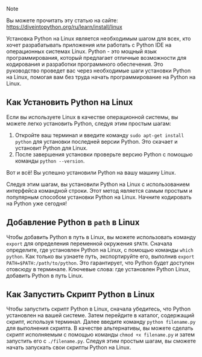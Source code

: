 > [!NOTE]
> Вы можете прочитать эту статью на сайте: https://diveintopython.org/ru/learn/install/linux

Установка Python на Linux является необходимым шагом для всех, кто хочет разрабатывать приложения или работать с Python IDE на операционных системах Linux. Python - это мощный язык программирования, который предлагает отличные возможности для кодирования и разработки программного обеспечения. Это руководство проведет вас через необходимые шаги установки Python на Linux, помогая вам без труда начать программирование на Python на Linux.  

## Как Установить Python на Linux  

Если вы используете Linux в качестве операционной системы, вы можете легко установить Python, следуя этим простым шагам:

1. Откройте ваш терминал и введите команду `sudo apt-get install python` для установки последней версии Python. Это скачает и установит Python для Linux.
2. После завершения установки проверьте версию Python с помощью команды `python --version`.

Вот и всё! Вы успешно установили Python на вашу машину Linux.

Следуя этим шагам, вы установили Python на Linux с использованием интерфейса командной строки. Этот метод является самым простым и популярным способом установки Python на Linux. Начните кодировать на Python уже сегодня!  

## Добавление Python в `path` в Linux   

Чтобы добавить Python в путь в Linux, вы можете использовать команду `export` для определения переменной окружения `$PATH`. Сначала определите, где установлен Python на Linux, с помощью команды `which python`. Как только вы узнаете путь, экспортируйте его, выполнив `export PATH=$PATH:/path/to/python`. Это гарантирует, что Python будет доступен отовсюду в терминале. Ключевые слова: где установлен Python Linux, добавить Python в путь Linux.  

## Как Запустить Скрипт Python в Linux  

Чтобы запустить скрипт Python в Linux, сначала убедитесь, что Python установлен на вашей системе. Затем перейдите в каталог, содержащий скрипт, используя терминал. Далее введите команду `python filename.py` для выполнения скрипта. В качестве альтернативы, вы можете сделать скрипт исполняемым с помощью команды `chmod +x filename.py` и затем запустить его с `./filename.py`. Следуя этим простым шагам, вы сможете начать запускать свои скрипты Python на Linux.
